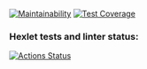 [![Maintainability](https://api.codeclimate.com/v1/badges/cafe7fd0ebaee1b052c7/maintainability)](https://codeclimate.com/github/12oprs/java-project-lvl5/maintainability)
[![Test Coverage](https://api.codeclimate.com/v1/badges/cafe7fd0ebaee1b052c7/test_coverage)](https://codeclimate.com/github/12oprs/java-project-lvl5/test_coverage)

### Hexlet tests and linter status:
[![Actions Status](https://github.com/12oprs/java-project-lvl5/workflows/hexlet-check/badge.svg)](https://github.com/12oprs/java-project-lvl5/actions)
